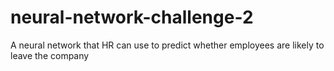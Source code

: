 # neural-network-challenge-2
A neural network that HR can use to predict whether employees are likely to leave the company
